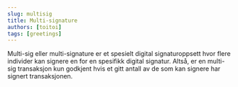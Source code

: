 ```yaml
---
slug: multisig
title: Multi-signature
authors: [toitoi]
tags: [greetings]
---
```


Multi-sig eller multi-signature er et spesielt digital signaturoppsett hvor flere individer kan signere en for en spesifikk digital signatur. Altså, er en multi-sig transaksjon kun godkjent hvis et gitt antall av de som kan signere har signert transaksjonen. 

